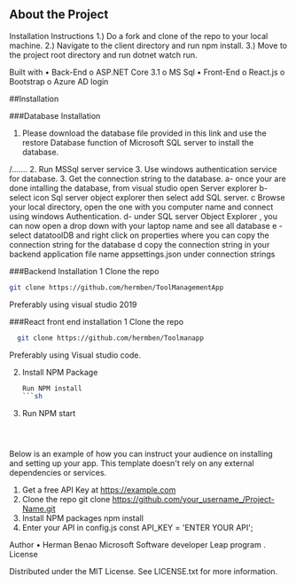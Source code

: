 
<!-- About this Project -->
## About the Project



Installation Instructions
1.) Do a fork and clone of the repo to your local machine.
2.) Navigate to the client directory and run npm install.
3.) Move to the project root directory and run dotnet watch run.



Built with
•	Back-End
o	ASP.NET Core 3.1
o	MS Sql
•	Front-End
o	React.js
o	Bootstrap
o	Azure AD login

<!-- Installation -->
##Installation

###Database Installation
1.	Please download the database file provided in this link and use the restore Database function of Microsoft SQL server to install the database.

/…….
2.	Run MSSql server service 
3.	Use windows authentication service for database.
3. Get the connection string to the database.
	a- once your are done intalling the database, from visual studio open Server explorer
    b- 	select icon Sql server object explorer then select add SQL server.
	c Browse your local directory, open the one with you computer name and connect using windows Authentication.
    d- under SQL server Object Explorer , you can now open a drop down with your laptop name and see all database
	e - select datatoolDB and right click on properties where you can copy the connection string for the database 
	d copy the connection string in your backend application file name appsettings.json under connection strings

###Backend Installation
1 Clone the repo
   ```sh
   git clone https://github.com/hermben/ToolManagementApp
   ```
Preferably using visual studio 2019




###React front end installation
1 Clone the repo
 ```sh
   git clone https://github.com/hermben/Toolmanapp
   ```
Preferably using Visual studio code.

    
2.	Install NPM Package
    ```sh
    Run NPM install 
    ```sh

3.	Run NPM start
     ```sh
 



Below is an example of how you can instruct your audience on installing and setting up your app. This template doesn't rely on any external dependencies or services.
1.	Get a free API Key at https://example.com
2.	Clone the repo
git clone https://github.com/your_username_/Project-Name.git
3.	Install NPM packages
npm install
4.	Enter your API in config.js
const API_KEY = 'ENTER YOUR API';

Author
•	Herman Benao Microsoft Software developer Leap program .
License 

Distributed under the MIT License. See LICENSE.txt for more information.
